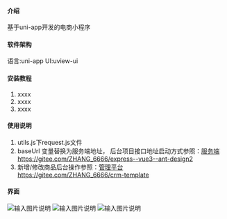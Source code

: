 

#### 介绍
基于uni-app开发的电商小程序

#### 软件架构
语言:uni-app
UI:uview-ui


#### 安装教程

1.  xxxx
2.  xxxx
3.  xxxx

#### 使用说明

1.  utils.js下request.js文件
2.  baseUrl 变量替换为服务端地址， 后台项目接口地址启动方式参照：[服务端https://gitee.com/ZHANG_6666/express--vue3--ant-design2](https://gitee.com/ZHANG_6666/express--vue3--ant-design2)
3.  新增/修改商品后台操作参照：[管理平台https://gitee.com/ZHANG_6666/crm-template](https://gitee.com/ZHANG_6666/crm-template)  


#### 界面
![输入图片说明](https://images.gitee.com/uploads/images/2021/0919/230837_4d504162_5452088.png "屏幕截图.png")
![输入图片说明](https://images.gitee.com/uploads/images/2021/1001/114152_db7db7cf_5452088.png "屏幕截图.png")
![输入图片说明](https://images.gitee.com/uploads/images/2021/1001/114010_964584cc_5452088.png "屏幕截图.png")


